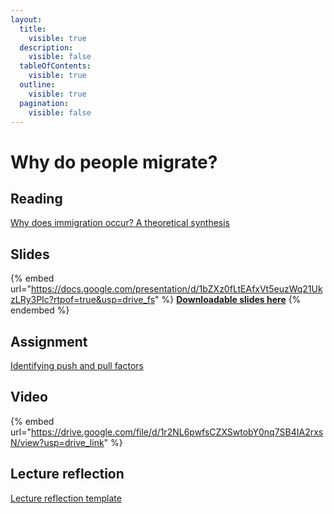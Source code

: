 ```yaml
---
layout:
  title:
    visible: true
  description:
    visible: false
  tableOfContents:
    visible: true
  outline:
    visible: true
  pagination:
    visible: false
---
```


# Why do people migrate?

## Reading

[Why does immigration occur? A theoretical synthesis](https://drive.google.com/file/d/1J4UhxNss3ngq7XunbKcptyhJL-c1rzSA/view?usp=sharing)

## Slides

{% embed url="https://docs.google.com/presentation/d/1bZXz0fLtEAfxVt5euzWq21UkzLRy3PIc?rtpof=true&usp=drive_fs" %}
[**Downloadable slides here**](https://docs.google.com/presentation/d/1bZXz0fLtEAfxVt5euzWq21UkzLRy3PIc?rtpof=true\&usp=drive_fs)
{% endembed %}

## Assignment

[Identifying push and pull factors](https://docs.google.com/document/d/1bLre3l5MnYHtNPRMhY4sb3wrGXtvNsvt?rtpof=true\&usp=drive_fs)

## Video

{% embed url="https://drive.google.com/file/d/1r2NL6pwfsCZXSwtobY0nq7SB4IA2rxsN/view?usp=drive_link" %}

## Lecture reflection

[Lecture reflection template](https://docs.google.com/document/d/1-zmrvPclH0IEJ-LjVKTHm0tI84XrxmdN?rtpof=true\&usp=drive_fs)

